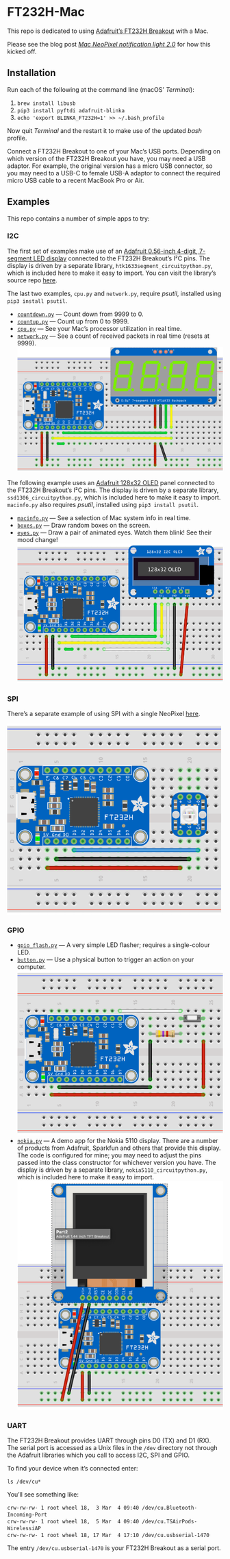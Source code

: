 # FT232H-Mac #

This repo is dedicated to using [Adafruit’s FT232H Breakout](https://www.adafruit.com/product/2264) with a Mac.

Please see the blog post [*Mac NeoPixel notification light 2.0*](https://smittytone.wordpress.com/2020/03/07/mac-neopixel-notification) for how this kicked off.

## Installation ##

Run each of the following at the command line (macOS’ *Terminal*):

1. `brew install libusb`
2. `pip3 install pyftdi adafruit-blinka`
3. `echo 'export BLINKA_FT232H=1' >> ~/.bash_profile`

Now quit *Terminal* and the restart it to make use of the updated *bash* profile.

Connect a FT232H Breakout to one of your Mac’s USB ports. Depending on which version of the FT232H Breakout you have, you may need a USB adaptor. For example, the original version has a micro USB connector, so you may need to a USB-C to female USB-A adaptor to connect the required micro USB cable to a recent MacBook Pro or Air.

## Examples ##

This repo contains a number of simple apps to try:

### I2C ###

The first set of examples make use of an [Adafruit 0.56-inch 4-digit, 7-segment LED display](http://www.adafruit.com/products/878) connected to the FT232H Breakout’s I&sup2;C pins. The display is driven by a separate library, `htk1633segment_circuitpython.py`, which is included here to make it easy to import. You can visit the library’s source repo [here](https://github.com/smittytone/HT16K33Segment-Python).

The last two examples, `cpu.py` and `network.py`, require *psutil*, installed using `pip3 install psutil`.

- [`countdown.py`](./i2c/countdown.py) — Count down from 9999 to 0.
- [`countup.py`](./i2c/countup.py) — Count up from 0 to 9999.
- [`cpu.py`](./i2c/cpu.py) — See your Mac’s processor utilization in real time.
- [`network.py`](./i2c/network.py) — See a count of received packets in real time (resets at 9999).<br /><img Src="./images/i2c_led.png" width="600" />

The following example uses an [Adafruit 128x32 OLED](https://www.adafruit.com/product/931) panel connected to the FT232H Breakout’s I&sup2;C pins. The display is driven by a separate library, `ssd1306_circuitpython.py`, which is included here to make it easy to import. `macinfo.py` also requires *psutil*, installed using `pip3 install psutil`.

- [`macinfo.py`](./i2c/macinfo.py) — See a selection of Mac system info in real time.
- [`boxes.py`](./i2c/boxes.py) — Draw random boxes on the screen.
- [`eyes.py`](./i2c/macinfo.py) — Draw a pair of animated eyes. Watch them blink! See their mood change!<br /><img src="./images/i2c_oled.png" wdith="600" />

### SPI ###

There’s a separate example of using SPI with a single NeoPixel [here](https://github.com/smittytone/TaskLight).

<img Src="./images/spi_neopixel.png" width="500" />

### GPIO ###

- [`gpio_flash.py`](./gpio/gpio_flash.py) — A very simple LED flasher; requires a single-colour LED.
- [`button.py`](./gpio/gpio_flash.py) — Use a physical button to trigger an action on your computer.<br /><img src="./images/gpio_button.png" width="600" />
- [`nokia.py`](./gpio/nokia.py) — A demo app for the Nokia 5110 display. There are a number of products from Adafruit, Sparkfun and others that provide this display. The code is configured for mine; you may need to adjust the pins passed into the class constructor for whichever version you have. The display is driven by a separate library, `nokia5110_circuitpython.py`, which is included here to make it easy to import.<br /><img src="./images/gpio_niokia.png" />

### UART ###

The FT232H Breakout provides UART through pins D0 (TX) and D1 (RX). The serial port is accessed as a Unix files in the `/dev` directory not through the Adafruit libraries which you call to access I2C, SPI and GPIO.

To find your device when it’s connected enter:

```
ls /dev/cu*
```

You’ll see something like:

```
crw-rw-rw- 1 root wheel 18,  3 Mar  4 09:40 /dev/cu.Bluetooth-Incoming-Port
crw-rw-rw- 1 root wheel 18,  5 Mar  4 09:40 /dev/cu.TSAirPods-WirelessiAP
crw-rw-rw- 1 root wheel 18, 17 Mar  4 17:10 /dev/cu.usbserial-1470
```

The entry `/dev/cu.usbserial-1470` is your FT232H Breakout as a serial port.
